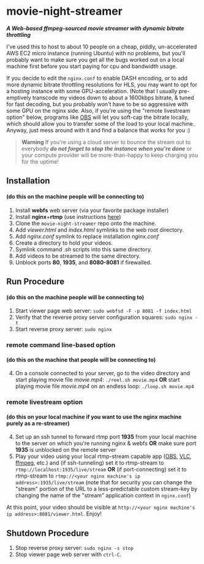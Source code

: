 # movie-night-streamer
***A Web-based ffmpeg-sourced movie streamer with dynamic bitrate throttling***

I've used this to host to about 10 people on a cheap, piddly, un-accelerated AWS EC2 micro instance (running Ubuntu) with no problems, but you'll probably want to make sure you get all the bugs worked out on a local machine first before you start paying for cpu and bandwidth usage. 

If you decide to edit the `nginx.conf` to enable DASH encoding, or to add more dynamic bitrate throttling resolutions for HLS, you may want to opt for a hosting instance with some GPU-acceleration. (Note that I usually pre-emptively transcode my videos down to about a 1600kbps bitrate, & tuned for fast decoding, but you probably won't have to be so aggressive with some GPU on the nginx side. Also, if you're using the "remote livestream option" below, programs like [OBS](https://obsproject.com) will let you soft-cap the bitrate locally, which should allow you to transfer some of the load to your local machine. Anyway, just mess around with it and find a balance that works for you :)

> **Warning**
> If you're using a cloud server to bounce the stream out to everybody ***do not forget to stop the instance when you're done*** or your compute provider will be more-than-happy to keep charging you for the uptime!

## Installation
#### (do this on the machine people will be connecting to)
1. Install **webfs** web server (via your favorite package installer)
2. Install **nginx**+**rtmp** (use instructions [here](https://www.nginx.com/blog/video-streaming-for-remote-learning-with-nginx/))
3. Clone the `movie-night-streamer` repo onto the machine.
4. Add *viewer.html* and *index.html* symlinks to the web root directory.
5. Add *nginx.conf* symlink to replace installation *nginx.conf*
6. Create a directory to hold your videos.
7. Symlink command *.sh* scripts into this same directory.
8. Add videos to be streamed to the same directory.
9. Unblock ports **80**, **1935**, and **8080-8081** if firewalled.

## Run Procedure
#### (do this on the machine people will be connecting to)
1. Start viewer page web server: `sudo webfsd -F -p 8081 -f index.html`
2. Verify that the reverse proxy server configuration squares: `sudo nginx -t`
3. Start reverse proxy server: `sudo nginx`

### remote command line-based option
#### (do this on the machine that people will be connecting to)
4. On a console connected to your server, go to the video directory and start playing movie file *movie.mp4*: `./reel.sh movie.mp4` 
   **OR** start playing movie file *movie.mp4* on an endless loop: `./loop.sh movie.mp4`

### remote livestream option
#### (do this on your local machine if you want to use the nginx machine purely as a re-streamer)
4. Set up an ssh tunnel to forward rtmp port **1935** from your local machine to the server on which you're running nginx & webfs **OR** make sure port **1935** is unblocked on the remote server
5. Play your video using your local rtmp-stream capable app ([OBS](https://obsproject.com), [VLC](https://www.videolan.org/vlc/index.html), [ffmpeg](http://trac.ffmpeg.org/wiki/StreamingGuide), etc.) and (if ssh-tunneling) set it to rtmp-stream to `rtmp://localhost:1935/live/stream` **OR** (if port-connecting) set it to rtmp-stream to `rtmp://<your nginx machine's ip address>:1935/live/stream` (note that for security you can change the "stream" portion of the URL to a less-predictable custom stream-key by changing the name of the "stream" application context in `nginx.conf`)

At this point, your video should be visible at `http://<your nginx machine's ip address>:8081/viewer.html`. Enjoy!

## Shutdown Procedure
1. Stop reverse proxy server: `sudo nginx -s stop`
2. Stop viewer page web server with `ctrl-C`.
